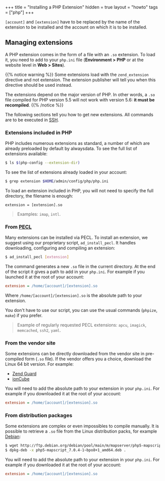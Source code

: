 +++
title = "Installing a PHP Extension"
hidden = true
layout = "howto"
tags = ["php"]
+++

`[account]` and `[extension]` have to be replaced by the name of the extension to be installed and the account on which it is to be installed.

## Managing extensions

A PHP extension comes in the form of a file with an `.so` extension. To load it, you need to add to your `php.ini` file (**Environment > PHP** or at the website level in **Web > Sites**).

{{% notice warning %}}
Some extensions load with the `zend_extension` directive and not extension. The extension publisher will tell you when this directive should be used instead.

The extensions depend on the major version of PHP. In other words, a `.so` file compiled for PHP version 5.5 will not work with version 5.6: **it must be recompiled**.
{{% /notice %}}

The following sections tell you how to get new extensions. All commands are to be executed in [SSH](remote-access/ssh).

### Extensions included in PHP

PHP includes numerous extensions as standard, a number of which are already preloaded by default by alwaysdata. To see the full list of extensions available:

```sh
$ ls $(php-config --extension-dir)
```

To see the list of extensions already loaded in your account:

```sh
$ grep extension $HOME/admin/config/php/php.ini
```

To load an extension included in PHP, you will not need to specify the
full directory, the filename is enough:

```
extension = [extension].so
```

> Examples: `imap`, `intl`.

### From [PECL](https://pecl.php.net/)

Many extensions can be installed via PECL. To install an extension, we suggest using our proprietary script, `ad_install_pecl`. It handles downloading, configuring and compiling an extension:

```sh
$ ad_install_pecl [extension]
```

The command generates a new `.so` file in the current directory. At the end of the script it gives a path to add in your `php.ini`. For example if you launched it at the root of your account:

```ini
extension = /home/[account]/[extension].so
```

Where `/home/[account]/[extension].so` is the absolute path to your extension.

You don't have to use our script, you can use the usual commands (`phpize`, `make`) if you prefer.

> Example of regularly requested PECL extensions: `apcu`, `imagick`, `memcached`, `ssh2`, `yaml`.

### From the vendor site

Some extensions can be directly downloaded from the vendor site in pre-compiled form (`.so` file). If the vendor offers you a choice, download the Linux 64 bit version. For example:

- [Zend Guard](http://www.zend.com/en/products/guard/downloads#Linux)
- [ionCube](https://www.ioncube.com/loaders.php)

You will need to add the absolute path to your extension in your  `php.ini`. For example if you downloaded it at the root of your account:

```ini
extension = /home/[account]/[extension].so
```

### From distribution packages

Some extensions are complex or even impossibles to compile manually. It is possible to retrieve a `.so` file from the Linux distribution packs, for example [Debian](https://www.debian.org/distrib/packages):

```sh
$ wget http://ftp.debian.org/debian/pool/main/m/mapserver/php5-mapscript_7.0.4-1~bpo8+1_amd64.deb
$ dpkg-deb -x php5-mapscript_7.0.4-1~bpo8+1_amd64.deb .
```

You will need to add the absolute path to your extension in your  `php.ini`. For example if you downloaded it at the root of your account:

```ini
extension = /home/[account]/[extension].so
```

